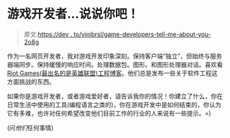 # 游戏开发者...说说你吧！

> 原文:[https://dev . to/vinibrsl/game-developers-tell-me-about-you-2o8g](https://dev.to/vinibrsl/game-developers-tell-me-about-you-2o8g)

作为一名网页开发者，我对游戏开发印象深刻。保持客户端“独立”，但始终与服务器端同步。保持缓慢的响应时间。处理数据包。图形。和图形处理器对话。喜欢看 [Riot Games(最出名的是英雄联盟)工程博客](https://technology.riotgames.com/)。他们总是发布一些关于软件工程这方面挑战的东西。

如果你是游戏开发者，或者游戏爱好者，请告诉我你的情况！你建立了什么，你在日常生活中使用的工具(编程语言之类的)，你在游戏开发中是如何结束的，你认为它有多难，也许对任何希望改变他们目前工作的行业的人来说有一些提示。=)

(问*他们*任何事情)
